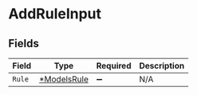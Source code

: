 # AddRuleInput


## Fields

| Field                                            | Type                                             | Required                                         | Description                                      |
| ------------------------------------------------ | ------------------------------------------------ | ------------------------------------------------ | ------------------------------------------------ |
| `Rule`                                           | [*ModelsRule](../../models/shared/modelsrule.md) | :heavy_minus_sign:                               | N/A                                              |